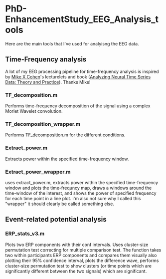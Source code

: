 # PhD-EnhancementStudy_EEG_Analysis_tools
Here are the main tools that I've used for analyisng the EEG data. 

## Time-Frequency analysis
A lot of my EEG processing pipeline for time-frequency analysis is inspired by [Mike X Cohen](https://www.mikexcohen.com/)'s lecturelets and book ([Analyzing Neural Time Series Data: Theory and Practice](https://mitpress.mit.edu/books/analyzing-neural-time-series-data)).
Thanks Mike!

### TF_decomposition.m
Performs time-frequency decomposition of the signal using a complex Morlet Wavelet convolution.

### TF_decomposition_wrapper.m
Performs TF_decomposition.m for the different conditions. 

### Extract_power.m
Extracts power within the specified time-frequency window. 

### Extract_power_wrapper.m
uses extract_power.m, extracts power within the specified time-frequency window and plots the time-frequncy map, draws a windows around the time-window of the interest, and shows the power of specified frequency for each time point in a line plot. I'm also not sure why I called this "wrapper" it should clearly be called something else. 

## Event-related potential analysis

### ERP_stats_v3.m
Plots two ERP components with their conf intervals.
Uses cluster-size permutation test correcting for multiple comparison test.
The function takes two within participants ERP components and compares them visually also plotting their 95% confidence interval, plots the difference wave, performs cluster-size permutation test to show clusters (or time points which are significantly different between the two signals) which are significant.

